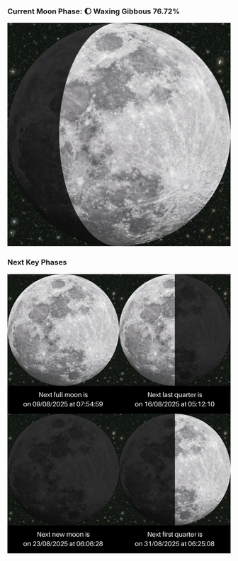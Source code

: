 ### Current Moon Phase: 🌔 Waxing Gibbous 76.72%
![Moon Phase](moonphase.png)
### Next Key Phases
![Gallery](gallery.png)